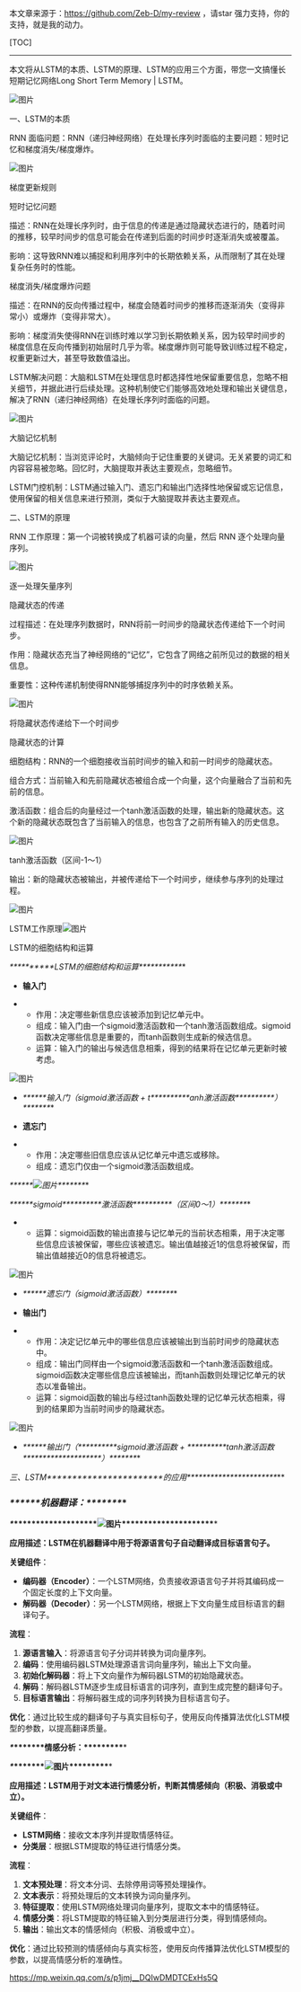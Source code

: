 本文章来源于：<https://github.com/Zeb-D/my-review> ，请star 强力支持，你的支持，就是我的动力。

[TOC]

------



本文将从LSTM的本质、LSTM的原理、LSTM的应用三个方面，带您一文搞懂长短期记忆网络Long Short Term Memory | LSTM。

![图片](https://mmbiz.qpic.cn/sz_mmbiz_png/7TWRhh4xicklWBwUQOeVUL7faUpybAQficc4CmiaW61PtibAovQPhCcNaqulCxc51xvX9bkVH7FxSBP0ovuxfNy5Mw/640?wx_fmt=png&from=appmsg&tp=webp&wxfrom=5&wx_lazy=1&wx_co=1)



一、LSTM的本质

RNN 面临问题：RNN（递归神经网络）在处理长序列时面临的主要问题：短时记忆和梯度消失/梯度爆炸。

![图片](https://mmbiz.qpic.cn/sz_mmbiz_png/7TWRhh4xicklWBwUQOeVUL7faUpybAQficYvCPs5jPcMzcnNT0ALYLXkKGaUMgbawLyjWF7ib6UT8Qkov8ibbSk98A/640?wx_fmt=png&from=appmsg&tp=webp&wxfrom=5&wx_lazy=1&wx_co=1)



梯度更新规则

短时记忆问题

描述：RNN在处理长序列时，由于信息的传递是通过隐藏状态进行的，随着时间的推移，较早时间步的信息可能会在传递到后面的时间步时逐渐消失或被覆盖。

影响：这导致RNN难以捕捉和利用序列中的长期依赖关系，从而限制了其在处理复杂任务时的性能。

梯度消失/梯度爆炸问题

描述：在RNN的反向传播过程中，梯度会随着时间步的推移而逐渐消失（变得非常小）或爆炸（变得非常大）。

影响：梯度消失使得RNN在训练时难以学习到长期依赖关系，因为较早时间步的梯度信息在反向传播到初始层时几乎为零。梯度爆炸则可能导致训练过程不稳定，权重更新过大，甚至导致数值溢出。



LSTM解决问题：大脑和LSTM在处理信息时都选择性地保留重要信息，忽略不相关细节，并据此进行后续处理。这种机制使它们能够高效地处理和输出关键信息，解决了RNN（递归神经网络）在处理长序列时面临的问题。

![图片](https://mmbiz.qpic.cn/sz_mmbiz_gif/7TWRhh4xicklWBwUQOeVUL7faUpybAQficTldF1FssK1wTC5vSjx9kOebZgy0c6bFAibpNlCzoCAx9aaNPNZNOmcA/640?wx_fmt=gif&from=appmsg&tp=webp&wxfrom=5&wx_lazy=1&wx_co=1)

大脑记忆机制

大脑记忆机制：当浏览评论时，大脑倾向于记住重要的关键词。无关紧要的词汇和内容容易被忽略。回忆时，大脑提取并表达主要观点，忽略细节。

LSTM门控机制：LSTM通过输入门、遗忘门和输出门选择性地保留或忘记信息，使用保留的相关信息来进行预测，类似于大脑提取并表达主要观点。



二、LSTM的原理

RNN 工作原理：第一个词被转换成了机器可读的向量，然后 RNN 逐个处理向量序列。

![图片](https://mmbiz.qpic.cn/sz_mmbiz_gif/7TWRhh4xicklWBwUQOeVUL7faUpybAQfic2A0ibKpticpsKZBFXR4pYdyQvxOe20a18DK6ibjxFxYjwBedXvfCueKmQ/640?wx_fmt=gif&from=appmsg&tp=webp&wxfrom=5&wx_lazy=1&wx_co=1)



逐一处理矢量序列

隐藏状态的传递

过程描述：在处理序列数据时，RNN将前一时间步的隐藏状态传递给下一个时间步。

作用：隐藏状态充当了神经网络的“记忆”，它包含了网络之前所见过的数据的相关信息。

重要性：这种传递机制使得RNN能够捕捉序列中的时序依赖关系。

![图片](https://mmbiz.qpic.cn/sz_mmbiz_gif/7TWRhh4xicklWBwUQOeVUL7faUpybAQfic5JVbJ6hdOLw9zCpNs80fWBcD0zXPxzSrlFtD1gKhcEr1UiaibY2xmVfw/640?wx_fmt=gif&from=appmsg&tp=webp&wxfrom=5&wx_lazy=1&wx_co=1)



将隐藏状态传递给下一个时间步

隐藏状态的计算

细胞结构：RNN的一个细胞接收当前时间步的输入和前一时间步的隐藏状态。

组合方式：当前输入和先前隐藏状态被组合成一个向量，这个向量融合了当前和先前的信息。

激活函数：组合后的向量经过一个tanh激活函数的处理，输出新的隐藏状态。这个新的隐藏状态既包含了当前输入的信息，也包含了之前所有输入的历史信息。

![图片](https://mmbiz.qpic.cn/sz_mmbiz_gif/7TWRhh4xicklWBwUQOeVUL7faUpybAQficGogEydI5KqsEibpx5R0seQWUiaHibibsVsAjqfMeRUhKhKO5tmNRPgz3Dw/640?wx_fmt=gif&from=appmsg&tp=webp&wxfrom=5&wx_lazy=1&wx_co=1)



tanh激活函数（区间-1～1）

输出：新的隐藏状态被输出，并被传递给下一个时间步，继续参与序列的处理过程。

![图片](https://mmbiz.qpic.cn/sz_mmbiz_gif/7TWRhh4xicklWBwUQOeVUL7faUpybAQficQwsBibKIecP2s5Ce9nyuKFSxmv9Hs4xsY5THvLnSItkomSeq9Y3lPmg/640?wx_fmt=gif&from=appmsg&tp=webp&wxfrom=5&wx_lazy=1&wx_co=1)

LSTM工作原理![图片](https://mmbiz.qpic.cn/sz_mmbiz_jpg/7TWRhh4xicklWBwUQOeVUL7faUpybAQficqNicYPiaFVSXt4OBibXicnp7AcvNvnXFZImQTf3wjkicY42XhahrXIeAv9g/640?wx_fmt=jpeg&from=appmsg&tp=webp&wxfrom=5&wx_lazy=1&wx_co=1)













LSTM的细胞结构和运算

***\**\*\*\*\*\*\*\*\*\*LSTM的细胞结构和运算\*\*\*\*\*\*\*\*\*\**\***

- **输入门**

- - 作用：决定哪些新信息应该被添加到记忆单元中。
  - 组成：输入门由一个sigmoid激活函数和一个tanh激活函数组成。sigmoid函数决定哪些信息是重要的，而tanh函数则生成新的候选信息。
  - 运算：输入门的输出与候选信息相乘，得到的结果将在记忆单元更新时被考虑。

![图片](https://mmbiz.qpic.cn/sz_mmbiz_gif/7TWRhh4xicklWBwUQOeVUL7faUpybAQficDibxJj62qzibJWgqeibNrQpFJlBAafCT36CF1xu7E92XtKlWtk1q156zQ/640?wx_fmt=gif&from=appmsg&tp=webp&wxfrom=5&wx_lazy=1&wx_co=1)

- ***\**\*\*\*\*\*输入门（sigmoid激活函数 + t\*\*\*\*\*\*\*\*\*\*anh激活函数\*\*\*\*\*\*\*\*\*\*）\*\*\*\*\*\**\***

- **遗忘门**

- - 作用：决定哪些旧信息应该从记忆单元中遗忘或移除。
  - 组成：遗忘门仅由一个sigmoid激活函数组成。

***\**\*\*\*\*\*![图片](https://mmbiz.qpic.cn/sz_mmbiz_gif/7TWRhh4xicklWBwUQOeVUL7faUpybAQficcvrDxKad39d8WgqQPibTUicrxibSliacZlEzL9pyIzcwYrXk40sSlj0h8Q/640?wx_fmt=gif&from=appmsg&tp=webp&wxfrom=5&wx_lazy=1&wx_co=1)\*\*\*\*\*\**\***

***\**\*\*\*\*\*sigmoid\*\*\*\*\*\*\*\*\*\*激活函数\*\*\*\*\*\*\*\*\*\*（区间0～1）\*\*\*\*\*\**\***

- - 运算：sigmoid函数的输出直接与记忆单元的当前状态相乘，用于决定哪些信息应该被保留，哪些应该被遗忘。输出值越接近1的信息将被保留，而输出值越接近0的信息将被遗忘。

![图片](https://mmbiz.qpic.cn/sz_mmbiz_gif/7TWRhh4xicklWBwUQOeVUL7faUpybAQficgdUM2rxMKa2D0JwqicDVM1oWzf3u4Ll4NpYDYd7etKFBrvVCtiaficCuQ/640?wx_fmt=other&from=appmsg&tp=webp&wxfrom=5&wx_lazy=1&wx_co=1)

- ***\**\*\*\*\*\*遗忘门（sigmoid激活函数）\*\*\*\*\*\**\***

- **输出门**

- - 作用：决定记忆单元中的哪些信息应该被输出到当前时间步的隐藏状态中。
  - 组成：输出门同样由一个sigmoid激活函数和一个tanh激活函数组成。sigmoid函数决定哪些信息应该被输出，而tanh函数则处理记忆单元的状态以准备输出。
  - 运算：sigmoid函数的输出与经过tanh函数处理的记忆单元状态相乘，得到的结果即为当前时间步的隐藏状态。

![图片](https://mmbiz.qpic.cn/sz_mmbiz_gif/7TWRhh4xicklWBwUQOeVUL7faUpybAQficia2gxMug3h7icdd2x4EDtHRw8aO7wLdMn5t0MSibCqTRIr1nKNw2K42jA/640?wx_fmt=gif&from=appmsg&tp=webp&wxfrom=5&wx_lazy=1&wx_co=1)

- ***\**\*\*\*\*\*输出门（\*\*\*\*\*\*\*\*\*\*sigmoid激活函数 + \*\*\*\*\*\*\*\*\*\*tanh激活函数\*\*\*\*\*\*\*\*\*\*\*\*\*\*\*\*\*\*\*\*）\*\*\*\*\*\**\***

***三、LSTM\**\*\*\*\*\*\*\*\*\*\*\*\*\*\*\*\*\*\*\*\*\*\*的应用\*\*\*\*\*\*\*\*\*\*\*\*\*\*\*\*\*\*\*\*\*\**\****

### ***\**\*\*\*\*\*机器翻译：\*\*\*\*\*\**\***

***\**\*\*\*\*\*\*\*\*\*\*\*\*\*\*\*\*\*\*\*![图片](https://mmbiz.qpic.cn/sz_mmbiz_png/7TWRhh4xickkibAru7pD2181gdguicgxTibUzf69nn0ocRgzmAJ2ngxaWpKLR5IZ4GHIq9PYq4USoUoZc2wkwZ4Jcg/640?wx_fmt=png&from=appmsg&tp=webp&wxfrom=5&wx_lazy=1&wx_co=1)\*\*\*\*\*\*\*\*\*\*\*\*\*\*\*\*\*\*\*\*\****

**应用描述：LSTM在机器翻译中用于将源语言句子自动翻译成目标语言句子。**

**关键组件**：

- **编码器（Encoder）**：一个LSTM网络，负责接收源语言句子并将其编码成一个固定长度的上下文向量。
- **解码器（Decoder）**：另一个LSTM网络，根据上下文向量生成目标语言的翻译句子。

**流程**：

1. **源语言输入**：将源语言句子分词并转换为词向量序列。
2. **编码**：使用编码器LSTM处理源语言词向量序列，输出上下文向量。
3. **初始化解码器**：将上下文向量作为解码器LSTM的初始隐藏状态。
4. **解码**：解码器LSTM逐步生成目标语言的词序列，直到生成完整的翻译句子。
5. **目标语言输出**：将解码器生成的词序列转换为目标语言句子。

**优化**：通过比较生成的翻译句子与真实目标句子，使用反向传播算法优化LSTM模型的参数，以提高翻译质量。



***\**\*\*\*\*\*\*\*情感分析：\*\*\*\*\*\*\*\*\****

***\**\*\*\*\*\*\*\*![图片](https://mmbiz.qpic.cn/sz_mmbiz_png/7TWRhh4xicklWBwUQOeVUL7faUpybAQficrHbLX41AkLs2BDAxJPFHL9hQluY8GM4a573UHJB0miaFqEJSrLVMpSg/640?wx_fmt=png&from=appmsg&tp=webp&wxfrom=5&wx_lazy=1&wx_co=1)\*\*\*\*\*\*\*\*\****

**应用描述：LSTM用于对文本进行情感分析，判断其情感倾向（积极、消极或中立）。**

**关键组件**：

- **LSTM网络**：接收文本序列并提取情感特征。
- **分类层**：根据LSTM提取的特征进行情感分类。

**流程**：

1. **文本预处理**：将文本分词、去除停用词等预处理操作。
2. **文本表示**：将预处理后的文本转换为词向量序列。
3. **特征提取**：使用LSTM网络处理词向量序列，提取文本中的情感特征。
4. **情感分类**：将LSTM提取的特征输入到分类层进行分类，得到情感倾向。
5. **输出**：输出文本的情感倾向（积极、消极或中立）。

**优化**：通过比较预测的情感倾向与真实标签，使用反向传播算法优化LSTM模型的参数，以提高情感分析的准确性。







https://mp.weixin.qq.com/s/p1jmj__DQIwDMDTCExHs5Q